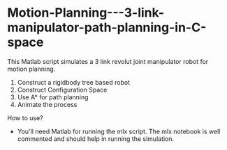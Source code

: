 # Motion-Planning---3-link-manipulator-path-planning-in-C-space

This Matlab script simulates a 3 link revolut joint manipulator robot for motion planning.

1. Construct a rigidbody tree based robot
2. Construct Configuration Space
3. Use A* for path planning
4. Animate the process

How to use?
- You'll need Matlab for running the mlx script.
The mlx notebook is well commented and should help in running the simulation.